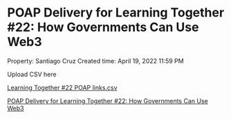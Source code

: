 # POAP Delivery for Learning Together #22: How Governments Can Use Web3

Property: Santiago Cruz 
Created time: April 19, 2022 11:59 PM

Upload CSV here

[Learning Together #22 POAP links.csv](POAP%20Delivery%20for%20Learning%20Together%20#22%20How%20Govern%208db3143813244f14a83b6f3fc55de34f/Learning_Together_22_POAP_links.csv)

[POAP Delivery for Learning Together #22: How Governments Can Use Web3](POAP%20Delivery%20for%20Learning%20Together%20#22%20How%20Govern%208db3143813244f14a83b6f3fc55de34f/POAP%20Delivery%20for%20Learning%20Together%20#22%20How%20Govern%20335fc6b4d3af462993cd8808498aa74e.csv)
